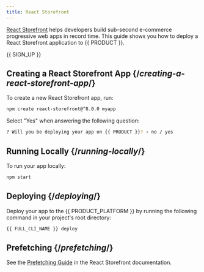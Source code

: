 ```yaml
---
title: React Storefront
---
```


[React Storefront](https://docs.reactstorefront.io) helps developers build sub-second e-commerce progressive web apps in record time. This guide shows you how to deploy a React Storefront application to {{ PRODUCT }}.

{{ SIGN_UP }}

## Creating a React Storefront App {/*creating-a-react-storefront-app*/}

To create a new React Storefront app, run:

```bash
npm create react-storefront@^8.0.0 myapp
```

Select "Yes" when answering the following question:

```bash
? Will you be deploying your app on {{ PRODUCT }}? › no / yes
```

## Running Locally {/*running-locally*/}

To run your app locally:

```bash
npm start
```

## Deploying {/*deploying*/}

Deploy your app to the {{ PRODUCT_PLATFORM }} by running the following command in your project's root directory:

```bash
{{ FULL_CLI_NAME }} deploy
```

## Prefetching {/*prefetching*/}

See the [Prefetching Guide](https://docs.reactstorefront.io/applications/prefetching) in the React Storefront documentation.
